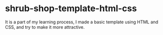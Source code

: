 # shrub-shop-template-html-css
It is a part of my learning process, I made a basic template using HTML and CSS, and try to make it more attractive.
